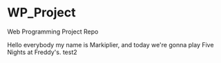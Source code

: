 # WP_Project

Web Programming Project Repo

Hello everybody my name is Markiplier, and today we're gonna play Five Nights at Freddy's.
test2
